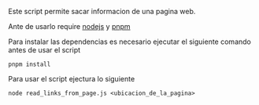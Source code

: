 Este script permite sacar informacion de una pagina web.

Ante de usarlo require [nodejs](https://nodejs.org/) y [pnpm](https://pnpm.io/)

Para instalar las dependencias es necesario ejecutar el siguiente comando antes de usar el script

```
pnpm install
```

Para usar el script ejectura lo siguiente

```
node read_links_from_page.js <ubicacion_de_la_pagina>
``` 
